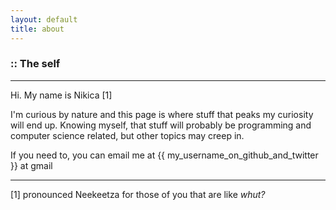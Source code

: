 ```yaml
---
layout: default
title: about
---
```


### :: The self 
---

Hi. My name is Nikica \[1]

I'm curious by nature and this page is where stuff that peaks my curiosity will end up.
Knowing myself, that stuff will probably be programming and computer science related, but other topics may creep in.

If you need to, you can email me at \{\{ my_username_on_github_and_twitter }} at gmail

---
\[1] pronounced Neekeetza for those of you that are like *whut?*

